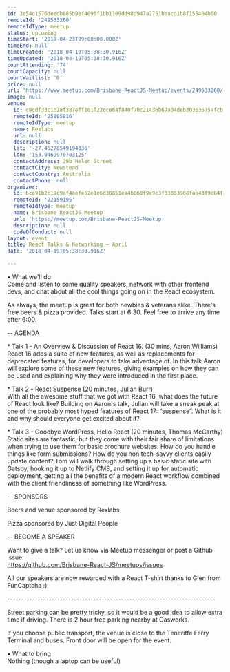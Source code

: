 ```yaml
---
id: 3e54c1576deedb885b9ef4096f1bb1109dd98d947a2751beacd1b8f155404b60
remoteId: '249533260'
remoteIdType: meetup
status: upcoming
timeStart: '2018-04-23T09:00:00.000Z'
timeEnd: null
timeCreated: '2018-04-19T05:38:30.916Z'
timeUpdated: '2018-04-19T05:38:30.916Z'
countAttending: '74'
countCapacity: null
countWaitlist: '0'
price: null
url: 'https://www.meetup.com/Brisbane-ReactJS-Meetup/events/249533260/'
image: null
venue:
  id: c9cdf33c1b28f387eff101f22cce6af840f70c21436b67a04deb30363675afcb
  remoteId: '25805816'
  remoteIdType: meetup
  name: Rexlabs
  url: null
  description: null
  lat: '-27.45278549194336'
  lon: '153.0469970703125'
  contactAddress: 29b Helen Street
  contactCity: Newstead
  contactCountry: Australia
  contactPhone: null
organizer:
  id: bca91b2c19c9af4aefe52e1e6d30851ea4b060f9e9c3f33863968fae43f9c84f
  remoteId: '22159195'
  remoteIdType: meetup
  name: Brisbane ReactJS Meetup
  url: 'https://meetup.com/Brisbane-ReactJS-Meetup'
  description: null
  codeOfConduct: null
layout: event
title: React Talks & Networking — April
date: '2018-04-19T05:38:30.916Z'

---
```

<p>• What we'll do<br/>Come and listen to some quality speakers, network with other frontend devs, and chat about all the cool things going on in the React ecosystem.</p> <p>As always, the meetup is great for both newbies &amp; veterans alike. There's free beers &amp; pizza provided. Talks start at 6:30. Feel free to arrive any time after 6:00.</p> <p>-- AGENDA</p> <p>* Talk 1 - An Overview &amp; Discussion of React 16. (30 mins, Aaron Williams)<br/>React 16 adds a suite of new features, as well as replacements for deprecated features, for developers to take advantage of. In this talk Aaron will explore some of these new features, giving examples on how they can be used and explaining why they were introduced in the first place.</p> <p>* Talk 2 - React Suspense (20 minutes, Julian Burr)<br/>With all the awesome stuff that we got with React 16, what does the future of React look like? Building on Aaron's talk, Julian will take a sneak peak at one of the probably most hyped features of React 17: “suspense”. What is it and why should everyone get excited about it?</p> <p>* Talk 3 - Goodbye WordPress, Hello React (20 minutes, Thomas McCarthy)<br/>Static sites are fantastic, but they come with their fair share of limitations when trying to use them for basic brochure websites. How do you handle things like form submissions? How do you non tech-savvy clients easily update content? Tom will walk through setting up a basic static site with Gatsby, hooking it up to Netlify CMS, and setting it up for automatic deployment, getting all the benefits of a modern React workflow combined with the client friendliness of something like WordPress.</p> <p>-- SPONSORS</p> <p>Beers and venue sponsored by Rexlabs</p> <p>Pizza sponsored by Just Digital People</p> <p>-- BECOME A SPEAKER</p> <p>Want to give a talk? Let us know via Meetup messenger or post a Github issue:<br/><a href="https://github.com/Brisbane-React-JS/meetups/issues" class="linkified">https://github.com/Brisbane-React-JS/meetups/issues</a></p> <p>All our speakers are now rewarded with a React T-shirt thanks to Glen from FunCaptcha :)</p> <p>---------------------------------------------------------------------------</p> <p>Street parking can be pretty tricky, so it would be a good idea to allow extra time if driving. There is 2 hour free parking nearby at Gasworks.</p> <p>If you choose public transport, the venue is close to the Teneriffe Ferry Terminal and buses. Front door will be open for the event.</p> <p>• What to bring<br/>Nothing (though a laptop can be useful)</p>
